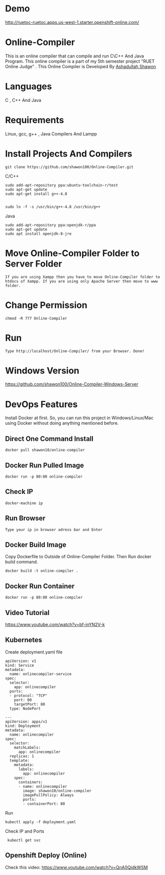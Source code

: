 # Demo

http://ruetoc-ruetoc.apps.us-west-1.starter.openshift-online.com/


# Online-Compiler

This is an online compiler that can compile and run C\C++ And Java Program. This online compiler is a part of my 5th semester project
"RUET Online Judge" . This Online Compiler is Developed By <a href="http://fb.com/ashadullah.shawon">Ashadullah Shawon</a>

# Languages
C , C++ And Java

# Requirements

Linux, gcc, g++ , Java Compilers And Lampp


# Install Projects And Compilers

```
git clone https://github.com/shawon100/Online-Compiler.git

```

C/C++
```
sudo add-apt-repository ppa:ubuntu-toolchain-r/test
sudo apt-get update
sudo apt-get install g++-4.8


sudo ln -f -s /usr/bin/g++-4.8 /usr/bin/g++

```

Java
```
sudo add-apt-repository ppa:openjdk-r/ppa  
sudo apt-get update   
sudo apt install openjdk-8-jre
```
# Move Online-Compiler Folder to Server Folder
```
If you are using Xampp then you have to move Online-Compiler folder to htdocs of Xampp. If you are using only Apache Server then move to www folder.
```
# Change Permission
```
chmod -R 777 Online-Compiler
```
# Run 


```
Type http://localhost/Online-Compiler/ from your Browser. Done!

```


# Windows Version
https://github.com/shawon100/Online-Compiler-Windows-Server


# DevOps Features 
Install Docker at first. So, you can run this project in Windows/Linux/Mac<br> 
using Docker without doing anything mentioned before.

## Direct One Command Install
```
docker pull shawon10/online-compiler
```
## Docker Run Pulled Image
```
docker run -p 80:80 online-compiler
```
## Check IP 
```
docker-machine ip
```
## Run Browser
```
Type your ip in browser adress bar and Enter
```

## Docker Build Image
Copy Dockerfile to Outside of Online-Compiler Folder. Then Run docker build command.

```
docker build -t online-compiler .
```
## Docker Run Container
```
docker run -p 80:80 online-compiler
```
## Video Tutorial
https://www.youtube.com/watch?v=bf-inYN2V-k

## Kubernetes

Create deployment.yaml file
```
apiVersion: v1
kind: Service
metadata:
  name: onlinecompiler-service
spec:
  selector:
    app: onlinecompiler
  ports:
  - protocol: "TCP"
    port: 80
    targetPort: 80
  type: NodePort

---
apiVersion: apps/v1
kind: Deployment
metadata:
  name: onlinecompiler
spec:
  selector:
    matchLabels:
      app: onlinecompiler
  replicas: 1
  template:
    metadata:
      labels:
        app: onlinecompiler
    spec:
      containers:
      - name: onlinecompiler
        image: shawon10/online-compiler
        imagePullPolicy: Always
        ports:
        - containerPort: 80
 ```
 Run 
 ```
 kubectl apply -f deployment.yaml
 ```
Check IP and Ports
```
 kubectl get svc
```
 
## Openshift Deploy (Online)

Check this video: https://www.youtube.com/watch?v=QnA0QidkWSM

